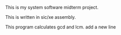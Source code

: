 This is my system software midterm project.

This is written in sic/xe assembly.

This program calculates gcd and lcm.
add a new line
